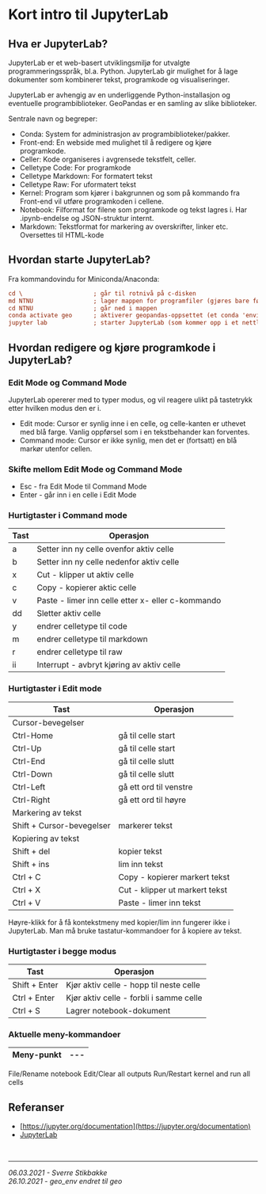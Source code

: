 # Kort intro til JupyterLab

## Hva er JupyterLab?

JupyterLab er et web-basert utviklingsmiljø for utvalgte programmeringsspråk, bl.a. Python. JupyterLab gir mulighet for å lage dokumenter som 
kombinerer tekst, programkode og visualiseringer.

JupyterLab er avhengig av en underliggende Python-installasjon og eventuelle programbiblioteker. GeoPandas er en samling av slike biblioteker.

Sentrale navn og begreper:

- Conda: System for administrasjon av programbiblioteker/pakker.
- Front-end: En webside med mulighet til å redigere og kjøre programkode.
- Celler: Kode organiseres i avgrensede tekstfelt, celler.
- Celletype Code: For programkode
- Celletype Markdown: For formatert tekst
- Celletype Raw: For uformatert tekst
- Kernel: Program som kjører i bakgrunnen og som på kommando fra Front-end vil utføre programkoden i cellene.
- Notebook: Filformat for filene som programkode og tekst lagres i. Har .ipynb-endelse og JSON-struktur internt.
- Markdown: Tekstformat for markering av overskrifter, linker etc. Oversettes til HTML-kode

## Hvordan starte JupyterLab?

Fra kommandovindu for Miniconda/Anaconda:

```ini
cd \                    ; går til rotnivå på c-disken
md NTNU                 ; lager mappen for programfiler (gjøres bare første gang)
cd NTNU                 ; går ned i mappen
conda activate geo      ; aktiverer geopandas-oppsettet (et conda 'environment')
jupyter lab             ; starter JupyterLab (som kommer opp i et nettleservindu)
```

## Hvordan redigere og kjøre programkode i JupyterLab?

### Edit Mode og Command Mode

JupyterLab opererer med to typer modus, og vil reagere ulikt på tastetrykk etter hvilken modus den er i.

- Edit mode: Cursor er synlig inne i en celle, og celle-kanten er uthevet med blå farge. Vanlig oppførsel som i en tekstbehander kan forventes.
- Command mode: Cursor er ikke synlig, men det er (fortsatt) en blå markør utenfor cellen.

### Skifte mellom Edit Mode og Command Mode

- Esc - fra Edit Mode til Command Mode
- Enter - går inn i en celle i Edit Mode

### Hurtigtaster i Command mode

Tast | Operasjon
--- | ---
a |Setter inn ny celle ovenfor aktiv celle
b |Setter inn ny celle nedenfor aktiv celle
x |Cut - klipper ut aktiv celle
c |Copy - kopierer aktic celle
v |Paste - limer inn celle etter x- eller c-kommando
dd |Sletter aktiv celle
y |endrer celletype til code
m |endrer celletype til markdown
r |endrer celletype til raw
ii |Interrupt - avbryt kjøring av aktiv celle


### Hurtigtaster i Edit mode

Tast | Operasjon
--- | ---
Cursor-bevegelser |
Ctrl-Home |gå til celle start
Ctrl-Up |gå til celle start
Ctrl-End |gå til celle slutt
Ctrl-Down |gå til celle slutt
Ctrl-Left |gå ett ord til venstre
Ctrl-Right |gå ett ord til høyre
Markering av tekst |
Shift + Cursor-bevegelser |markerer tekst
Kopiering av tekst |
Shift + del |kopier tekst
Shift + ins |lim inn tekst
Ctrl + C |Copy - kopierer markert tekst
Ctrl + X |Cut - klipper ut markert tekst
Ctrl + V |Paste - limer inn tekst

Høyre-klikk for å få kontekstmeny med kopier/lim inn fungerer ikke i JupyterLab. Man må bruke tastatur-kommandoer for å kopiere av tekst.

### Hurtigtaster i begge modus

Tast | Operasjon
--- | ---
Shift + Enter |Kjør aktiv celle - hopp til neste celle
Ctrl + Enter |Kjør aktiv celle - forbli i samme celle
Ctrl + S |Lagrer notebook-dokument

### Aktuelle meny-kommandoer

Meny-punkt | ---
--- | ---
File/Rename notebook
Edit/Clear all outputs
Run/Restart kernel and run all cells

## Referanser

- [https://jupyter.org/documentation](https://jupyter.org/documentation)
- [JupyterLab](https://jupyterlab.readthedocs.io/en/latest/)

<br>
        
---

_06.03.2021 - Sverre Stikbakke_<br>
_26.10.2021 - geo_env endret til geo_<br>
